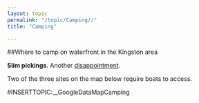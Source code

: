 ```yaml
---
layout: topic
permalink: "/topic/Camping//"
title: "Camping"

---
```


##Where to camp on waterfront in the Kingston area

**Slim pickings**.  Another [disappointment](/topic/Disappointments).

Two of the three sites on the map below require boats to access.

#INSERTTOPIC:__GoogleDataMapCamping


